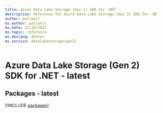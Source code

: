 ```yaml
---
title: Azure Data Lake Storage (Gen 2) SDK for .NET
description: Reference for Azure Data Lake Storage (Gen 2) SDK for .NET
author: pallavit
ms.author: pallavit
ms.data: 12/16/2022
ms.topic: reference
ms.devlang: dotnet
ms.service: datalakestorage(gen2)
---
```

# Azure Data Lake Storage (Gen 2) SDK for .NET - latest
## Packages - latest
[!INCLUDE [packages](data-lake-storage-(gen-2)-index.md)]
